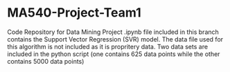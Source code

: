 # MA540-Project-Team1
Code Repository for Data Mining Project
.ipynb file included in this branch contains the Support Vector Regression (SVR) model. The data file used for this algorithm is not included as it is propritery data.
Two data sets are included in the python script (one contains 625 data points while the other contains 5000 data points)
